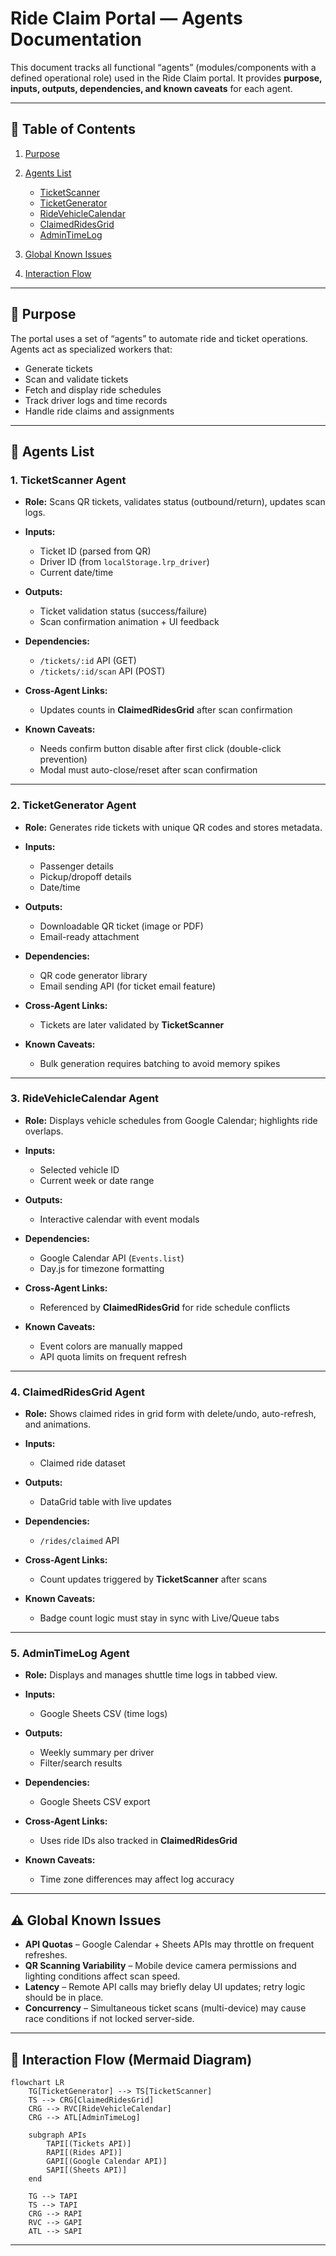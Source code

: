 # Ride Claim Portal — Agents Documentation

This document tracks all functional “agents” (modules/components with a defined operational role) used in the Ride Claim portal.
It provides **purpose, inputs, outputs, dependencies, and known caveats** for each agent.

---

## 📑 Table of Contents

1. [Purpose](#-purpose)
2. [Agents List](#-agents-list)

   * [TicketScanner](#1-ticketscanner-agent)
   * [TicketGenerator](#2-ticketgenerator-agent)
   * [RideVehicleCalendar](#3-ridevehiclecalendar-agent)
   * [ClaimedRidesGrid](#4-claimedridesgrid-agent)
   * [AdminTimeLog](#5-admintimelog-agent)
3. [Global Known Issues](#-global-known-issues)
4. [Interaction Flow](#-interaction-flow-mermaid-diagram)

---

## 🎯 Purpose

The portal uses a set of “agents” to automate ride and ticket operations.
Agents act as specialized workers that:

* Generate tickets
* Scan and validate tickets
* Fetch and display ride schedules
* Track driver logs and time records
* Handle ride claims and assignments

---

## 🧠 Agents List

### **1. TicketScanner Agent**

* **Role:**
  Scans QR tickets, validates status (outbound/return), updates scan logs.
* **Inputs:**

  * Ticket ID (parsed from QR)
  * Driver ID (from `localStorage.lrp_driver`)
  * Current date/time
* **Outputs:**

  * Ticket validation status (success/failure)
  * Scan confirmation animation + UI feedback
* **Dependencies:**

  * `/tickets/:id` API (GET)
  * `/tickets/:id/scan` API (POST)
* **Cross-Agent Links:**

  * Updates counts in **ClaimedRidesGrid** after scan confirmation
* **Known Caveats:**

  * Needs confirm button disable after first click (double-click prevention)
  * Modal must auto-close/reset after scan confirmation

---

### **2. TicketGenerator Agent**

* **Role:**
  Generates ride tickets with unique QR codes and stores metadata.
* **Inputs:**

  * Passenger details
  * Pickup/dropoff details
  * Date/time
* **Outputs:**

  * Downloadable QR ticket (image or PDF)
  * Email-ready attachment
* **Dependencies:**

  * QR code generator library
  * Email sending API (for ticket email feature)
* **Cross-Agent Links:**

  * Tickets are later validated by **TicketScanner**
* **Known Caveats:**

  * Bulk generation requires batching to avoid memory spikes

---

### **3. RideVehicleCalendar Agent**

* **Role:**
  Displays vehicle schedules from Google Calendar; highlights ride overlaps.
* **Inputs:**

  * Selected vehicle ID
  * Current week or date range
* **Outputs:**

  * Interactive calendar with event modals
* **Dependencies:**

  * Google Calendar API (`Events.list`)
  * Day.js for timezone formatting
* **Cross-Agent Links:**

  * Referenced by **ClaimedRidesGrid** for ride schedule conflicts
* **Known Caveats:**

  * Event colors are manually mapped
  * API quota limits on frequent refresh

---

### **4. ClaimedRidesGrid Agent**

* **Role:**
  Shows claimed rides in grid form with delete/undo, auto-refresh, and animations.
* **Inputs:**

  * Claimed ride dataset
* **Outputs:**

  * DataGrid table with live updates
* **Dependencies:**

  * `/rides/claimed` API
* **Cross-Agent Links:**

  * Count updates triggered by **TicketScanner** after scans
* **Known Caveats:**

  * Badge count logic must stay in sync with Live/Queue tabs

---

### **5. AdminTimeLog Agent**

* **Role:**
  Displays and manages shuttle time logs in tabbed view.
* **Inputs:**

  * Google Sheets CSV (time logs)
* **Outputs:**

  * Weekly summary per driver
  * Filter/search results
* **Dependencies:**

  * Google Sheets CSV export
* **Cross-Agent Links:**

  * Uses ride IDs also tracked in **ClaimedRidesGrid**
* **Known Caveats:**

  * Time zone differences may affect log accuracy

---

## ⚠ Global Known Issues

* **API Quotas** – Google Calendar + Sheets APIs may throttle on frequent refreshes.
* **QR Scanning Variability** – Mobile device camera permissions and lighting conditions affect scan speed.
* **Latency** – Remote API calls may briefly delay UI updates; retry logic should be in place.
* **Concurrency** – Simultaneous ticket scans (multi-device) may cause race conditions if not locked server-side.

---

## 🔄 Interaction Flow (Mermaid Diagram)

```mermaid
flowchart LR
    TG[TicketGenerator] --> TS[TicketScanner]
    TS --> CRG[ClaimedRidesGrid]
    CRG --> RVC[RideVehicleCalendar]
    CRG --> ATL[AdminTimeLog]
    
    subgraph APIs
        TAPI[(Tickets API)]
        RAPI[(Rides API)]
        GAPI[(Google Calendar API)]
        SAPI[(Sheets API)]
    end
    
    TG --> TAPI
    TS --> TAPI
    CRG --> RAPI
    RVC --> GAPI
    ATL --> SAPI
```

---

